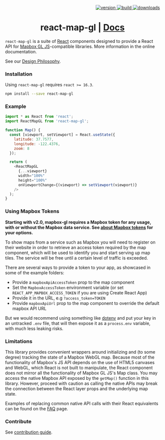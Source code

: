 <p align="right">
  <a href="https://npmjs.org/package/react-map-gl">
    <img src="https://img.shields.io/npm/v/react-map-gl.svg?style=flat-square" alt="version" />
  </a>
  <a href="https://github.com/visgl/react-map-gl/actions?query=workflow%3Atest+branch%3Amaster">
    <img src="https://github.com/visgl/react-map-gl/workflows/test/badge.svg?branch=master" alt="build" />
  <a href="https://npmjs.org/package/react-map-gl">
    <img src="https://img.shields.io/npm/dm/react-map-gl.svg?style=flat-square" alt="downloads" />
  </a>
</p>

<h1 align="center">react-map-gl | <a href="https://visgl.github.io/react-map-gl">Docs</a></h1>

`react-map-gl` is a suite of [React](http://facebook.github.io/react/) components designed to provide a React API for [Mapbox GL JS](https://github.com/mapbox/mapbox-gl-js)-compatible libraries. More information in the online documentation.

See our [Design Philosophy](docs/README.md#design-philosophy).

### Installation

Using `react-map-gl` requires `react >= 16.3`.

```sh
npm install --save react-map-gl
```

### Example

```js
import * as React from 'react';
import ReactMapGL from 'react-map-gl';

function Map() {
  const [viewport, setViewport] = React.useState({
    latitude: 37.7577,
    longitude: -122.4376,
    zoom: 8
  });

  return (
    <ReactMapGL
      {...viewport}
      width="100%"
      height="100%"
      onViewportChange={(viewport) => setViewport(viewport)}
    />
  );
}
```

### Using Mapbox Tokens

**Starting with v2.0, mapbox-gl requires a Mapbox token for any usage, with or without the Mapbox data service. See [about Mapbox tokens](/docs/get-started/mapbox-tokens.md) for your options.**

To show maps from a service such as Mapbox you will need to register on their website in order to retrieve an access token required by the map component, which will be used to identify you and start serving up map tiles. The service will be free until a certain level of traffic is exceeded.

There are several ways to provide a token to your app, as showcased in some of the example folders:

* Provide a `mapboxApiAccessToken` prop to the map component
* Set the `MapboxAccessToken` environment variable (or set `REACT_APP_MAPBOX_ACCESS_TOKEN` if you are using Create React App)
* Provide it in the URL, e.g `?access_token=TOKEN`
* Provide `mapboxApiUrl` prop to the map component to override the default mapbox API URL

But we would recommend using something like [dotenv](https://github.com/motdotla/dotenv) and put your key in an untracked `.env` file, that will then expose it as a `process.env` variable, with much less leaking risks.


### Limitations

This library provides convenient wrappers around initializing and (to some degree) tracking the state of a Mapbox WebGL map. Because most of the functionality of Mapbox's JS API depends on the use of HTML5 canvases and WebGL, which React is not built to manipulate, the React component does not mirror all the functionality of Mapbox GL JS's Map class. You may access the native Mapbox API exposed by the `getMap()` function in this library. However, proceed with caution as calling the native APIs may break the connection between the React layer props and the underlying map state.

Examples of replacing common native API calls with their React equivalents can be found on the [FAQ](/docs/get-started/faq.md) page.


### Contribute

See [contribution guide](/CONTRIBUTING.md).
